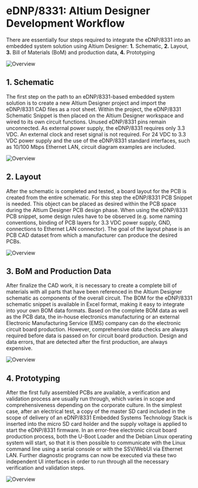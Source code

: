 # eDNP/8331: Altium Designer Development Workflow 

There are essentially four steps required to integrate the eDNP/8331 into an embedded system solution using Altium Designer: **1.** Schematic, **2.** Layout, **3.** Bill of Materials (BoM) and production data, **4.** Prototyping 

![Overview](https://ssv-comm.de/forum/bilder/8331_AWF_0.jpg)

## 1. Schematic

The first step on the path to an eDNP/8331-based embedded system solution is to create a new Altium Designer project and import the eDNP/8331 CAD files as a root sheet. Within the project, the eDNP/8331 Schematic Snippet is then placed on the Altium Designer workspace and wired to its own circuit functions. Unused eDNP/8331 pins remain unconnected. As external power supply, the eDNP/8331 requires only 3.3 VDC. An external clock and reset signal is not required. For 24 VDC to 3.3 VDC power supply and the use of the eDNP/8331 standard interfaces, such as 10/100 Mbps Ethernet LAN, circuit diagram examples are included.

![Overview](https://ssv-comm.de/forum/bilder/8331_AWF_1.png)

## 2. Layout

After the schematic is completed and tested, a board layout for the PCB is created from the entire schematic. For this step the eDNP/8331 PCB Snippet is needed. This object can be placed as desired within the PCB space during the Altium Designer PCB design phase. When using the eDNP/8331 PCB snippet, some design rules have to be observed (e.g. some naming conventions, binding of PCB layers for 3.3 VDC power supply, GND, connections to Ethernet LAN connector). The goal of the layout phase is an PCB CAD dataset from which a manufacturer can produce the desired PCBs.

![Overview](https://ssv-comm.de/forum/bilder/8331_AWF_2.jpg)

## 3. BoM and Production Data

After finalize the CAD work, it is necessary to create a complete bill of materials with all parts that have been referenced in the Altium Designer schematic as components of the overall circuit. The BOM for the eDNP/8331 schematic snippet is available in Excel format, making it easy to integrate into your own BOM data formats. Based on the complete BOM data as well as the PCB data, the in-house electronics manufacturing or an external Electronic Manufacturing Service (EMS) company can do the electronic circuit board production. However, comprehensive data checks are always required before data is passed on for circuit board production. Design and data errors, that are detected after the first production, are always expensive.

![Overview](https://ssv-comm.de/forum/bilder/8331_AWF_3.jpg)

## 4. Prototyping

After the first fully assembled PCBs are available, a verification and validation process are usually run through, which varies in scope and comprehensiveness depending on the corporate culture. In the simplest case, after an electrical test, a copy of the master SD card included in the scope of delivery of an eDNP/8331 Embedded Systems Technology Stack is inserted into the micro SD card holder and the supply voltage is applied to start the eDNP/8331 firmware. In an error-free electronic circuit board production process, both the U-Boot Loader and the Debian Linux operating system will start, so that it is then possible to communicate with the Linux command line using a serial console or with the SSV/WebUI via Ethernet LAN. Further diagnostic programs can now be executed via these two independent UI interfaces in order to run through all the necessary verification and validation steps.

![Overview](https://ssv-comm.de/forum/bilder/8331_AWF_4.jpg)
